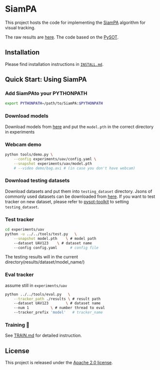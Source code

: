# SiamPA

This project hosts the code for implementing the [SiamPA](https://www.worldscientific.com/doi/10.1142/S0219691323500054) algorithm for visual tracking. 

The raw results are [here](https://drive.google.com/file/d/1p0IbQUmGSpd1Mx_m-rphZq4jYK8wwIXu/view?usp=share_link). The code based on the [PySOT](https://github.com/STVIR/pysot).



## Installation

Please find installation instructions in [`INSTALL.md`](INSTALL.md).

## Quick Start: Using SiamPA

### Add SiamPAto your PYTHONPATH

```bash
export PYTHONPATH=/path/to/SiamPA:$PYTHONPATH
```

### Download models

Download models from [here]() and put the `model.pth` in the correct directory in experiments

### Webcam demo

```bash
python tools/demo.py \
    --config experiments/uav/config.yaml \
    --snapshot experiments/uav/model.pth
    # --video demo/bag.avi # (in case you don't have webcam)
```

### Download testing datasets

Download datasets and put them into `testing_dataset` directory. Jsons of commonly used datasets can be downloaded from [here](https://github.com/Giveupfree/SOTDrawRect/tree/main/SOT_eval). If you want to test tracker on new dataset, please refer to [pysot-toolkit](https://github.com/StrangerZhang/pysot-toolkit) to setting `testing_dataset`. 

### Test tracker

```bash
cd experiments/uav
python -u ../../tools/test.py 	\
	--snapshot model.pth 	\ # model path
	--dataset UAV123 	\ # dataset name
	--config config.yaml	  # config file
```

The testing results will in the current directory(results/dataset/model_name/)

### Eval tracker

assume still in `experiments/uav`

``` bash
python ../../tools/eval.py 	 \
	--tracker_path ./results \ # result path
	--dataset UAV123        \ # dataset name
	--num 1 		 \ # number thread to eval
	--tracker_prefix 'model'   # tracker_name
```

###  Training :wrench:

See [TRAIN.md](TRAIN.md) for detailed instruction.

## License

This project is released under the [Apache 2.0 license](LICENSE). 
